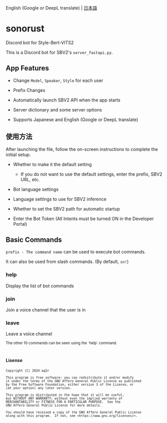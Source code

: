 English (Google or DeepL translate) | [日本語](./README-ja.md)

# sonorust
Discord bot for Style-Bert-VITS2

This is a Discord bot for SBV2's `server_fastapi.py`.

## App Features

- Change `Model`, `Speaker`, `Style` for each user

- Prefix Changes

- Automatically launch SBV2 API when the app starts

- Server dictionary and some server options

- Supports Japanese and English (Google or DeepL translate)

## 使用方法

After launching the file, follow the on-screen instructions to complete the initial setup.

- Whether to make it the default setting

    - If you do not want to use the default settings, enter the prefix, SBV2 URL, etc.

- Bot language settings

- Language settings to use for SBV2 inference

- Whether to set the SBV2 path for automatic startup

- Enter the Bot Token (All Intents must be turned ON in the Developer Portal)

## Basic Commands

`prefix - The command name` can be used to execute bot commands. 

It can also be used from slash commands. (By default, `sn!`)

### help

Display the list of bot commands

### join

Join a voice channel that the user is in

### leave

Leave a voice channel

<sub>
The other 10 commands can be seen using the `help` command.
</sub>

<br>

#

#### Lisense

<sub>

    Copyright (C) 2024 aq2r

    This program is free software: you can redistribute it and/or modify
    it under the terms of the GNU Affero General Public License as published
    by the Free Software Foundation, either version 3 of the License, or
    (at your option) any later version.

    This program is distributed in the hope that it will be useful,
    but WITHOUT ANY WARRANTY; without even the implied warranty of
    MERCHANTABILITY or FITNESS FOR A PARTICULAR PURPOSE.  See the
    GNU Affero General Public License for more details.

    You should have received a copy of the GNU Affero General Public License
    along with this program.  If not, see <https://www.gnu.org/licenses/>.

</sub>